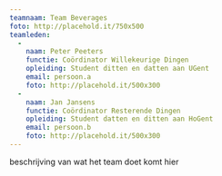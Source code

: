 ```yaml
---
teamnaam: Team Beverages
foto: http://placehold.it/750x500
teamleden:
  -
    naam: Peter Peeters
    functie: Coördinator Willekeurige Dingen
    opleiding: Student ditten en datten aan UGent
    email: persoon.a
    foto: http://placehold.it/500x300
  -
    naam: Jan Jansens
    functie: Coördinator Resterende Dingen
    opleiding: Student datten en ditten aan HoGent
    email: persoon.b
    foto: http://placehold.it/500x300
---
```


beschrijving van wat het team doet komt hier
